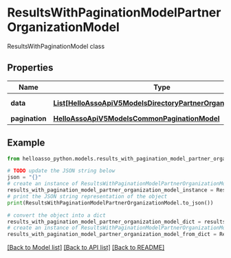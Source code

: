 # ResultsWithPaginationModelPartnerOrganizationModel

ResultsWithPaginationModel class

## Properties

Name | Type | Description | Notes
------------ | ------------- | ------------- | -------------
**data** | [**List[HelloAssoApiV5ModelsDirectoryPartnerOrganizationModel]**](HelloAssoApiV5ModelsDirectoryPartnerOrganizationModel.md) | Data property | [optional] 
**pagination** | [**HelloAssoApiV5ModelsCommonPaginationModel**](HelloAssoApiV5ModelsCommonPaginationModel.md) |  | [optional] 

## Example

```python
from helloasso_python.models.results_with_pagination_model_partner_organization_model import ResultsWithPaginationModelPartnerOrganizationModel

# TODO update the JSON string below
json = "{}"
# create an instance of ResultsWithPaginationModelPartnerOrganizationModel from a JSON string
results_with_pagination_model_partner_organization_model_instance = ResultsWithPaginationModelPartnerOrganizationModel.from_json(json)
# print the JSON string representation of the object
print(ResultsWithPaginationModelPartnerOrganizationModel.to_json())

# convert the object into a dict
results_with_pagination_model_partner_organization_model_dict = results_with_pagination_model_partner_organization_model_instance.to_dict()
# create an instance of ResultsWithPaginationModelPartnerOrganizationModel from a dict
results_with_pagination_model_partner_organization_model_from_dict = ResultsWithPaginationModelPartnerOrganizationModel.from_dict(results_with_pagination_model_partner_organization_model_dict)
```
[[Back to Model list]](../README.md#documentation-for-models) [[Back to API list]](../README.md#documentation-for-api-endpoints) [[Back to README]](../README.md)


